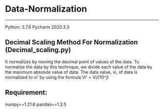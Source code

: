 # Data-Normalization
--------------------
Python: 3.7.6
Pycharm 2020.3.3



Decimal Scaling Method For Normalization (Decimal_scaling.py)
----------------------------------------
It normalizes by moving the decimal point of values of the data. To normalize the data by this technique, we divide each value of the data by the maximum absolute value of data. The data value, vi, of data is normalized to vi‘ by using the formula  Vi' = Vi/(10^j)

Requirement:
------------
numpy==1.21.6
pandas==1.3.5

